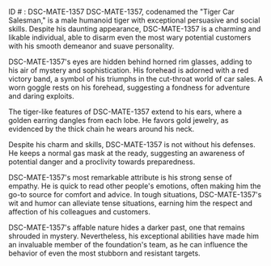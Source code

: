 ID # : DSC-MATE-1357
DSC-MATE-1357, codenamed the "Tiger Car Salesman," is a male humanoid tiger with exceptional persuasive and social skills. Despite his daunting appearance, DSC-MATE-1357 is a charming and likable individual, able to disarm even the most wary potential customers with his smooth demeanor and suave personality.

DSC-MATE-1357's eyes are hidden behind horned rim glasses, adding to his air of mystery and sophistication. His forehead is adorned with a red victory band, a symbol of his triumphs in the cut-throat world of car sales. A worn goggle rests on his forehead, suggesting a fondness for adventure and daring exploits.

The tiger-like features of DSC-MATE-1357 extend to his ears, where a golden earring dangles from each lobe. He favors gold jewelry, as evidenced by the thick chain he wears around his neck.

Despite his charm and skills, DSC-MATE-1357 is not without his defenses. He keeps a normal gas mask at the ready, suggesting an awareness of potential danger and a proclivity towards preparedness.

DSC-MATE-1357's most remarkable attribute is his strong sense of empathy. He is quick to read other people's emotions, often making him the go-to source for comfort and advice. In tough situations, DSC-MATE-1357's wit and humor can alleviate tense situations, earning him the respect and affection of his colleagues and customers.

DSC-MATE-1357's affable nature hides a darker past, one that remains shrouded in mystery. Nevertheless, his exceptional abilities have made him an invaluable member of the foundation's team, as he can influence the behavior of even the most stubborn and resistant targets.